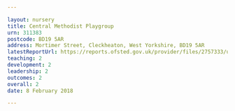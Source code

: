 ```yaml
---

layout: nursery
title: Central Methodist Playgroup
urn: 311383
postcode: BD19 5AR
address: Mortimer Street, Cleckheaton, West Yorkshire, BD19 5AR
latestReportUrl: https://reports.ofsted.gov.uk/provider/files/2757333/urn/311383.pdf
teaching: 2
development: 2
leadership: 2
outcomes: 2
overall: 2
date: 8 February 2018

---
```

